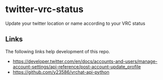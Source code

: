 # twitter-vrc-status
Update your twitter location or name according to your VRC status
## Links
The following links help development of this repo.
- https://developer.twitter.com/en/docs/accounts-and-users/manage-account-settings/api-reference/post-account-update_profile
- https://github.com/y23586/vrchat-api-python
